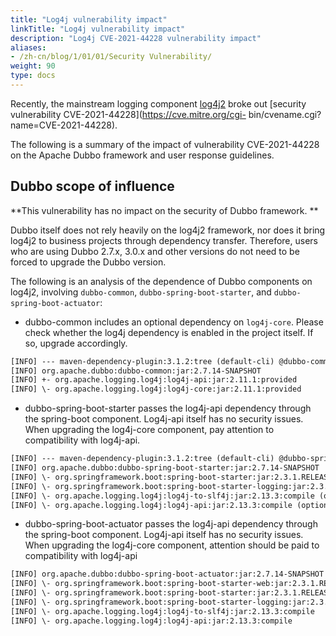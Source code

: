 ```yaml
---
title: "Log4j vulnerability impact"
linkTitle: "Log4j vulnerability impact"
description: "Log4j CVE-2021-44228 vulnerability impact"
aliases:
- /zh-cn/blog/1/01/01/Security Vulnerability/
weight: 90
type: docs
---
```


Recently, the mainstream logging component [log4j2](https://logging.apache.org/log4j/2.x/) broke out [security vulnerability CVE-2021-44228](https://cve.mitre.org/cgi- bin/cvename.cgi?name=CVE-2021-44228).

The following is a summary of the impact of vulnerability CVE-2021-44228 on the Apache Dubbo framework and user response guidelines.

## Dubbo scope of influence

**This vulnerability has no impact on the security of Dubbo framework. **

Dubbo itself does not rely heavily on the log4j2 framework, nor does it bring log4j2 to business projects through dependency transfer. Therefore, users who are using Dubbo 2.7.x, 3.0.x and other versions do not need to be forced to upgrade the Dubbo version.

The following is an analysis of the dependence of Dubbo components on log4j2, involving `dubbo-common`, `dubbo-spring-boot-starter`, and `dubbo-spring-boot-actuator`:

* dubbo-common includes an optional dependency on `log4j-core`. Please check whether the log4j dependency is enabled in the project itself. If so, upgrade accordingly.
```xml
[INFO] --- maven-dependency-plugin:3.1.2:tree (default-cli) @dubbo-common ---
[INFO] org.apache.dubbo:dubbo-common:jar:2.7.14-SNAPSHOT
[INFO] +- org.apache.logging.log4j:log4j-api:jar:2.11.1:provided
[INFO] \- org.apache.logging.log4j:log4j-core:jar:2.11.1:provided

```

* dubbo-spring-boot-starter passes the log4j-api dependency through the spring-boot component. Log4j-api itself has no security issues. When upgrading the log4j-core component, pay attention to compatibility with log4j-api.

```xml
[INFO] --- maven-dependency-plugin:3.1.2:tree (default-cli) @dubbo-spring-boot-starter ---
[INFO] org.apache.dubbo:dubbo-spring-boot-starter:jar:2.7.14-SNAPSHOT
[INFO] \- org.springframework.boot:spring-boot-starter:jar:2.3.1.RELEASE:compile (optional)
[INFO] \- org.springframework.boot:spring-boot-starter-logging:jar:2.3.1.RELEASE:compile (optional)
[INFO] \- org.apache.logging.log4j:log4j-to-slf4j:jar:2.13.3:compile (optional)
[INFO] \- org.apache.logging.log4j:log4j-api:jar:2.13.3:compile (optional)

```

* dubbo-spring-boot-actuator passes the log4j-api dependency through the spring-boot component. Log4j-api itself has no security issues. When upgrading the log4j-core component, attention should be paid to compatibility with log4j-api

```xml
[INFO] org.apache.dubbo:dubbo-spring-boot-actuator:jar:2.7.14-SNAPSHOT
[INFO] \- org.springframework.boot:spring-boot-starter-web:jar:2.3.1.RELEASE:compile (optional)
[INFO] \- org.springframework.boot:spring-boot-starter:jar:2.3.1.RELEASE:compile
[INFO] \- org.springframework.boot:spring-boot-starter-logging:jar:2.3.1.RELEASE:compile
[INFO] \- org.apache.logging.log4j:log4j-to-slf4j:jar:2.13.3:compile
[INFO] \- org.apache.logging.log4j:log4j-api:jar:2.13.3:compile
```
